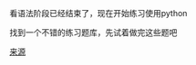 看语法阶段已经结束了，现在开始练习使用python

找到一个不错的练习题库，先试着做完这些题吧

[来源](https://github.com/Yixiaohan/show-me-the-code/blob/master/README.md/ "啥事")